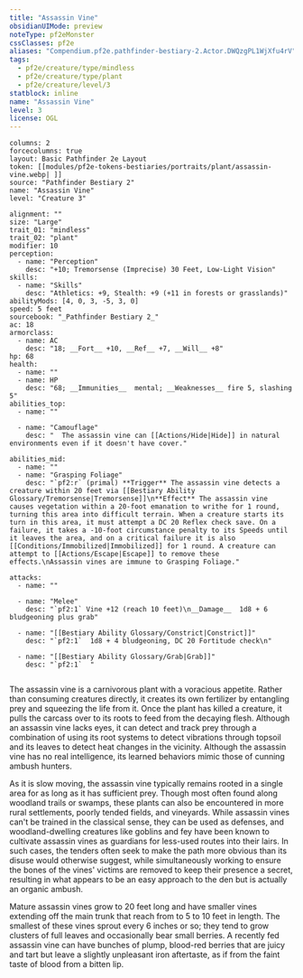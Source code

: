 ```yaml
---
title: "Assassin Vine"
obsidianUIMode: preview
noteType: pf2eMonster
cssClasses: pf2e
aliases: "Compendium.pf2e.pathfinder-bestiary-2.Actor.DWQzgPL1WjXfu4rV" 
tags:
  - pf2e/creature/type/mindless
  - pf2e/creature/type/plant
  - pf2e/creature/level/3
statblock: inline
name: "Assassin Vine"
level: 3
license: OGL
---
```


```statblock
columns: 2
forcecolumns: true
layout: Basic Pathfinder 2e Layout
token: [[modules/pf2e-tokens-bestiaries/portraits/plant/assassin-vine.webp| ]]
source: "Pathfinder Bestiary 2"
name: "Assassin Vine"
level: "Creature 3"

alignment: ""
size: "Large"
trait_01: "mindless"
trait_02: "plant"
modifier: 10
perception:
  - name: "Perception"
    desc: "+10; Tremorsense (Imprecise) 30 Feet, Low-Light Vision"
skills:
  - name: "Skills"
    desc: "Athletics: +9, Stealth: +9 (+11 in forests or grasslands)"
abilityMods: [4, 0, 3, -5, 3, 0]
speed: 5 feet
sourcebook: "_Pathfinder Bestiary 2_"
ac: 18
armorclass:
  - name: AC
    desc: "18; __Fort__ +10, __Ref__ +7, __Will__ +8"
hp: 68
health:
  - name: ""
  - name: HP
    desc: "68; __Immunities__  mental; __Weaknesses__ fire 5, slashing 5"
abilities_top:
  - name: ""

  - name: "Camouflage"
    desc: "  The assassin vine can [[Actions/Hide|Hide]] in natural environments even if it doesn't have cover."

abilities_mid:
  - name: ""
  - name: "Grasping Foliage"
    desc: "`pf2:r` (primal) **Trigger** The assassin vine detects a creature within 20 feet via [[Bestiary Ability Glossary/Tremorsense|Tremorsense]]\n**Effect** The assassin vine causes vegetation within a 20-foot emanation to writhe for 1 round, turning this area into difficult terrain. When a creature starts its turn in this area, it must attempt a DC 20 Reflex check save. On a failure, it takes a -10-foot circumstance penalty to its Speeds until it leaves the area, and on a critical failure it is also [[Conditions/Immobilized|Immobilized]] for 1 round. A creature can attempt to [[Actions/Escape|Escape]] to remove these effects.\nAssassin vines are immune to Grasping Foliage."

attacks:
  - name: ""

  - name: "Melee"
    desc: "`pf2:1` Vine +12 (reach 10 feet)\n__Damage__  1d8 + 6 bludgeoning plus grab"

  - name: "[[Bestiary Ability Glossary/Constrict|Constrict]]"
    desc: "`pf2:1`  1d8 + 4 bludgeoning, DC 20 Fortitude check\n"

  - name: "[[Bestiary Ability Glossary/Grab|Grab]]"
    desc: "`pf2:1`  "
 
```



The assassin vine is a carnivorous plant with a voracious appetite. Rather than consuming creatures directly, it creates its own fertilizer by entangling prey and squeezing the life from it. Once the plant has killed a creature, it pulls the carcass over to its roots to feed from the decaying flesh. Although an assassin vine lacks eyes, it can detect and track prey through a combination of using its root systems to detect vibrations through topsoil and its leaves to detect heat changes in the vicinity. Although the assassin vine has no real intelligence, its learned behaviors mimic those of cunning ambush hunters.

As it is slow moving, the assassin vine typically remains rooted in a single area for as long as it has sufficient prey. Though most often found along woodland trails or swamps, these plants can also be encountered in more rural settlements, poorly tended fields, and vineyards. While assassin vines can't be trained in the classical sense, they can be used as defenses, and woodland-dwelling creatures like goblins and fey have been known to cultivate assassin vines as guardians for less-used routes into their lairs. In such cases, the tenders often seek to make the path more obvious than its disuse would otherwise suggest, while simultaneously working to ensure the bones of the vines' victims are removed to keep their presence a secret, resulting in what appears to be an easy approach to the den but is actually an organic ambush.

Mature assassin vines grow to 20 feet long and have smaller vines extending off the main trunk that reach from to 5 to 10 feet in length. The smallest of these vines sprout every 6 inches or so; they tend to grow clusters of full leaves and occasionally bear small berries. A recently fed assassin vine can have bunches of plump, blood-red berries that are juicy and tart but leave a slightly unpleasant iron aftertaste, as if from the faint taste of blood from a bitten lip.
